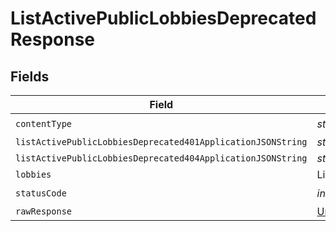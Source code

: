 # ListActivePublicLobbiesDeprecatedResponse


## Fields

| Field                                                                                                            | Type                                                                                                             | Required                                                                                                         | Description                                                                                                      |
| ---------------------------------------------------------------------------------------------------------------- | ---------------------------------------------------------------------------------------------------------------- | ---------------------------------------------------------------------------------------------------------------- | ---------------------------------------------------------------------------------------------------------------- |
| `contentType`                                                                                                    | *string*                                                                                                         | :heavy_check_mark:                                                                                               | N/A                                                                                                              |
| `listActivePublicLobbiesDeprecated401ApplicationJSONString`                                                      | *string*                                                                                                         | :heavy_minus_sign:                                                                                               | N/A                                                                                                              |
| `listActivePublicLobbiesDeprecated404ApplicationJSONString`                                                      | *string*                                                                                                         | :heavy_minus_sign:                                                                                               | N/A                                                                                                              |
| `lobbies`                                                                                                        | List<[Lobby](../../models/shared/Lobby.md)>   !!!                                                                | :heavy_minus_sign:                                                                                               | Ok                                                                                                               |
| `statusCode`                                                                                                     | *int*                                                                                                            | :heavy_check_mark:                                                                                               | N/A                                                                                                              |
| `rawResponse`                                                                                                    | [UnityWebRequest](https://docs.unity3d.com/2021.3/Documentation/ScriptReference/Networking.UnityWebRequest.html) | :heavy_minus_sign:                                                                                               | N/A                                                                                                              |